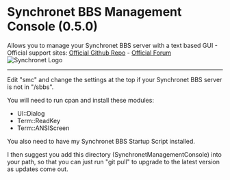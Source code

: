 # Synchronet BBS Management Console (0.5.0)
Allows you to manage your Synchronet BBS server with a text based GUI - 
Official support sites: [Official Github Repo](https://github.com/fstltna/SynchronetManagementConsole) - [Official Forum](https://synchronetbbs.org/index.php/forum/synchronet-management-console)
![Synchronet Logo](https://SynchronetBBS.org/SynchronetLogo.png)

---

Edit "smc" and change the settings at the top if your Synchronet BBS server is not in "/sbbs".

You will need to run cpan and install these modules:

- UI::Dialog
- Term::ReadKey
- Term::ANSIScreen

You also need to have my Synchronet BBS Startup Script installed.

I then suggest you add this directory (SynchronetManagementConsole) into your path, so that you can just run "git pull" to upgrade to the latest version as updates come out.

